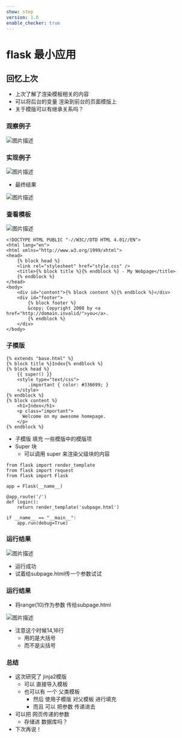 ```yaml
---
show: step
version: 1.0
enable_checker: true
---
```


# flask 最小应用

## 回忆上次

- 上次了解了渲染模板相关的内容
- 可以将后台的变量 渲染到前台的页面模版上
- 关于模版可以有继承关系吗？

### 观察例子

![图片描述](https://doc.shiyanlou.com/courses/uid1190679-20230206-1675678423178)

### 实现例子

![图片描述](https://doc.shiyanlou.com/courses/uid1190679-20230206-1675678396681)

- 最终结果

![图片描述](https://doc.shiyanlou.com/courses/uid1190679-20230206-1675678441450)

### 查看模板

![图片描述](https://doc.shiyanlou.com/courses/uid1190679-20230206-1675675643628)

```
<!DOCTYPE HTML PUBLIC "-//W3C//DTD HTML 4.01//EN">
<html lang="en">
<html xmlns="http://www.w3.org/1999/xhtml">
<head>
    {% block head %}
    <link rel="stylesheet" href="style.css" />
    <title>{% block title %}{% endblock %} - My Webpage</title>
    {% endblock %}
</head>
<body>
    <div id="content">{% block content %}{% endblock %}</div>
    <div id="footer">
        {% block footer %}
        &copy; Copyright 2008 by <a href="http://domain.invalid/">you</a>.
        {% endblock %}
    </div>
</body>
```

### 子模版

```
{% extends "base.html" %}
{% block title %}Index{% endblock %}
{% block head %}
    {{ super() }}
    <style type="text/css">
        .important { color: #336699; }
    </style>
{% endblock %}
{% block content %}
    <h1>Index</h1>
    <p class="important">
      Welcome on my awesome homepage.
    </p>
{% endblock %}
```

- 子模版 填充 一些模版中的模版项
- Super 块
	- 可以调用 super 来渲染父级块的内容

```
from flask import render_template
from flask import request
from flask import Flask

app = Flask(__name__)

@app.route('/')
def login():
    return render_template('subpage.html')

if __name__ == "__main__":
    app.run(debug=True)
```

### 运行结果

![图片描述](https://doc.shiyanlou.com/courses/uid1190679-20230206-1675676495173)

- 运行成功
- 试着给subpage.html传一个参数试试

### 运行结果

- 将range(10)作为参数 传给subpage.html

![图片描述](https://doc.shiyanlou.com/courses/uid1190679-20230206-1675676956381)

- 注意这个时候14,16行
	- 用的是大括号
	- 而不是尖括号

### 总结

- 这次研究了 jinja2模版
	- 可以 直接导入模板
	- 也可以有 一个 父类模板
		- 然后 使用子模版 对父模板 进行填充
		- 而且 可以 把参数 传递进去
- 可以把 网页传递的参数
	- 存储进 数据库吗？
- 下次再说！
